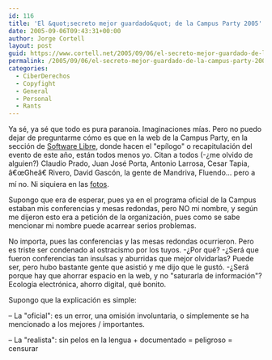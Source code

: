 ```yaml
---
id: 116
title: 'El &quot;secreto mejor guardado&quot; de la Campus Party 2005'
date: 2005-09-06T09:43:31+00:00
author: Jorge Cortell
layout: post
guid: https://www.cortell.net/2005/09/06/el-secreto-mejor-guardado-de-la-campus-party-2005/
permalink: /2005/09/06/el-secreto-mejor-guardado-de-la-campus-party-2005/
categories:
  - CiberDerechos
  - Copyfight
  - General
  - Personal
  - Rants
---
```

Ya sé, ya sé que todo es pura paranoia. Imaginaciones mí­as. Pero no puedo dejar de preguntarme cómo es que en la web de la Campus Party, en la sección de [Software Libre](https://web5.campus-party.org//index.php3?SEC=33&action=NEWS&id=321), donde hacen el "epí­logo" o recapitulación del evento de este año, están todos menos yo. Citan a todos (-¿me olvido de alguien?) Claudio Prado, Juan José Porta, Antonio Larrosa, Cesar Tapia, â€œGheâ€ Rivero, David Gascón, la gente de Mandriva, Fluendo... pero a mí­ no. Ni siquiera en las [fotos](https://web5.campus-party.org//index.php3?SEC=39&action=VERGALERIAS_SEC&ID_SECCION=33).

Supongo que era de esperar, pues ya en el programa oficial de la Campus estaban mis conferencias y mesas redondas, pero NO mi nombre, y según me dijeron esto era a petición de la organización, pues como se sabe mencionar mi nombre puede acarrear serios problemas.

No importa, pues las conferencias y las mesas redondas ocurrieron. Pero es triste ser condenado al ostracismo por los tuyos. -¿Por qué? -¿Será que fueron conferencias tan insulsas y aburridas que mejor olvidarlas? Puede ser, pero hubo bastante gente que asistió y me dijo que le gustó. -¿Será porque hay que ahorrar espacio en la web, y no "saturarla de información"? Ecologí­a electrónica, ahorro digital, qué bonito.

Supongo que la explicación es simple:

– La "oficial": es un error, una omisión involuntaria, o simplemente se ha mencionado a los mejores / importantes.

– La "realista": sin pelos en la lengua + documentado = peligroso = censurar